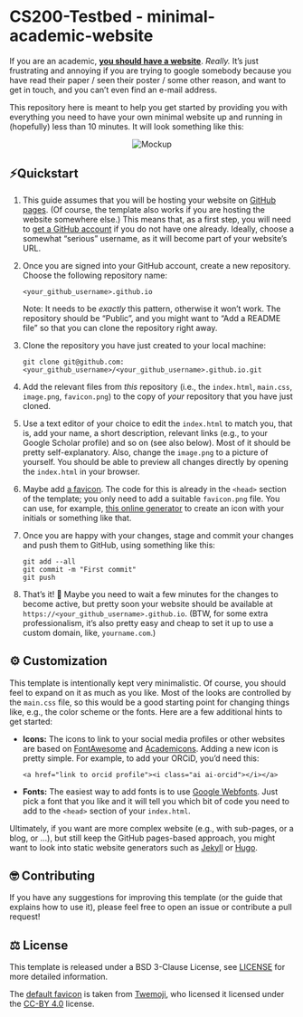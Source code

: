 # CS200-Testbed - minimal-academic-website

If you are an academic, **[you should have a website](https://kenworthy.space/advice.html#advpage)**. _Really._ It’s just frustrating and annoying if you are trying to google somebody because you have read their paper / seen their poster / some other reason, and want to get in touch, and you can’t even find an e-mail address.

This repository here is meant to help you get started by providing you with everything you need to have your own minimal website up and running in (hopefully) less than 10 minutes. It will look something like this:

<center>
  <img src="mockup.png" alt="Mockup">
</center>



## ⚡️Quickstart

1. This guide assumes that you will be hosting your website on [GitHub pages](https://pages.github.com). (Of course, the template also works if you are hosting the website somewhere else.) This means that, as a first step, you will need to [get a GitHub account](https://github.com/signup) if you do not have one already. Ideally, choose a somewhat “serious” username, as it will become part of your website’s URL.

2. Once you are signed into your GitHub account, create a new repository. Choose the following repository name:

   ```
   <your_github_username>.github.io
   ```

   Note: It needs to be *exactly* this pattern, otherwise it won’t work. The repository should be “Public”, and you might want to “Add a README file” so that you can clone the repository right away.

3. Clone the repository you have just created to your local machine:
   ```
   git clone git@github.com:<your_github_username>/<your_github_username>.github.io.git
   ```

4. Add the relevant files from _this_ repository (i.e., the `index.html`, `main.css`, `image.png`, `favicon.png`) to the copy of _your_ repository that you have just cloned.

5. Use a text editor of your choice to edit the `index.html` to match you, that is, add your name, a short description, relevant links (e.g., to your Google Scholar profile) and so on (see also below). Most of it should be pretty self-explanatory. Also, change the `image.png` to a picture of yourself. You should be able to preview all changes directly by opening the `index.html` in your browser.

6. Maybe add [a favicon](https://favicon.io/tutorials/what-is-a-favicon/). The code for this is already in the `<head>` section of the template; you only need to add a suitable `favicon.png` file. You can use, for example, [this online generator](https://favicon.io/) to create an icon with your initials or something like that.

7. Once you are happy with your changes, stage and commit your changes and push them to GitHub, using something like this:

   ```
   git add --all
   git commit -m "First commit"
   git push
   ```

8. That’s it! 🥳 Maybe you need to wait a few minutes for the changes to become active, but pretty soon your website should be available at `https://<your_github_username>.github.io`. (BTW, for some extra professionalism, it’s also pretty easy and cheap to set it up to use a custom domain, like, `yourname.com`.)



## ⚙️ Customization

This template is intentionally kept very minimalistic. Of course, you should feel to expand on it as much as you like. Most of the looks are controlled by the `main.css` file, so this would be a good starting point for changing things like, e.g., the color scheme or the fonts. Here are a few additional hints to get started:

* **Icons:** The icons to link to your social media profiles or other websites are based on [FontAwesome](https://fontawesome.com/) and [Academicons](https://jpswalsh.github.io/academicons/). Adding a new icon is pretty simple. For example, to add your ORCiD, you’d need this:

  ```
  <a href="link to orcid profile"><i class="ai ai-orcid"></i></a>
  ```

* **Fonts:** The easiest way to add fonts is to use [Google Webfonts](https://fonts.google.com/). Just pick a font that you like and it will tell you which bit of code you need to add to the `<head>` section of your `index.html`.

Ultimately, if you want are more complex website (e.g., with sub-pages, or a blog, or ...), but still keep the GitHub pages-based approach, you might want to look into static website generators such as [Jekyll](https://jekyllrb.com/) or [Hugo](https://gohugo.io).



## 🤓 Contributing

If you have any suggestions for improving this template (or the guide that explains how to use it), please feel free to open an issue or contribute a pull request!



## ⚖️  License

This template is released under a BSD 3-Clause License, see [LICENSE](https://github.com/timothygebhard/minimal-academic-website/blob/main/LICENSE) for more detailed information.

The [default favicon](https://github.com/timothygebhard/minimal-academic-website/blob/main/favicon.png) is taken from [Twemoji](https://twemoji.twitter.com/), who licensed it licensed under the [CC-BY 4.0](https://creativecommons.org/licenses/by/4.0/) license.
